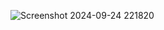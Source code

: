 ![Screenshot 2024-09-24 221820](https://github.com/user-attachments/assets/138c2f95-28cf-44e9-ada8-5d7fca563815)
